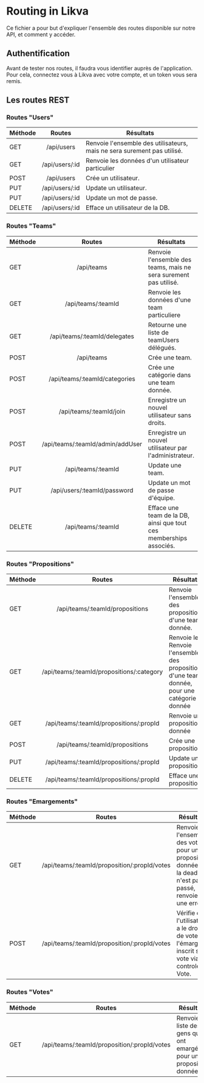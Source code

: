 # Routing in Likva

Ce fichier a pour but d'expliquer l'ensemble des routes disponible sur notre API, et comment y accéder.

## Authentification

Avant de tester nos routes, il faudra vous identifier auprès de l'application. Pour cela, connectez vous à Likva avec votre compte, et un token vous sera remis.

## Les routes REST

### Routes "Users"

| Méthode   | Routes           | Résultats             |
| --------- |:----------------:| ---------------------|
| GET       | /api/users       | Renvoie l'ensemble des utilisateurs, mais ne sera surement pas utilisé. |
| GET       | /api/users/:id     |   Renvoie les données d'un utilisateur particulier |
| POST  | /api/users      | Crée un utilisateur. |
| PUT  | /api/users/:id      | Update un utilisateur. |
| PUT  | /api/users/:id      | Update un mot de passe. |
| DELETE  | /api/users/:id      | Efface un utilisateur de la DB. |

### Routes "Teams"

| Méthode   | Routes           | Résultats             |
| --------- |:----------------:| ---------------------|
| GET       | /api/teams       | Renvoie l'ensemble des teams, mais ne sera surement pas utilisé. |
| GET       | /api/teams/:teamId     |   Renvoie les données d'une team particuliere |
| GET  | /api/teams/:teamId/delegates      | Retourne une liste de teamUsers délégués. |
| POST  | /api/teams      | Crée une team. |
| POST  | /api/teams/:teamId/categories      | Crée une catégorie dans une team donnée. |
| POST  | /api/teams/:teamId/join      | Enregistre un nouvel utilisateur sans droits. |
| POST  | /api/teams/:teamId/admin/addUser      | Enregistre un nouvel utilisateur par l'administrateur. |
| PUT  | /api/teams/:teamId      | Update une team. |
| PUT  | /api/users/:teamId/password      | Update un mot de passe d'équipe. 
| DELETE  | /api/teams/:teamId      | Efface une team de la DB, ainsi que tout ces memberships associés. |

### Routes "Propositions"

| Méthode   | Routes           | Résultats             |
| --------- |:----------------:| ---------------------|
| GET       | /api/teams/:teamId/propositions       | Renvoie l'ensemble des propositions d'une team donnée. |
| GET       | /api/teams/:teamId/propositions/:category     |   Renvoie les Renvoie l'ensemble des propositions d'une team donnée, pour une catégorie donnée |
| GET       | /api/teams/:teamId/propositions/:propId     |   Renvoie une proposition donnée |
| POST  | /api/teams/:teamId/propositions      | Crée une proposition. |
| PUT  | /api/teams/:teamId/propositions/:propId    | Update une proposition. |
| DELETE  | /api/teams/:teamId/propositions/:propId      | Efface une proposition. 

### Routes "Emargements"
| Méthode   | Routes           | Résultats             |
| --------- |:----------------:| ---------------------|
| GET       | /api/teams/:teamId/proposition/:propId/votes       | Renvoie l'ensemble des votes pour une proposition donnée. Si la deadline n'est pas passé, renvoie une erreur.|
| POST       | /api/teams/:teamId/proposition/:propId/votes     |   Vérifie que l'utilisateur a le droit de voter, l'émarge et inscrit son vote via le controleur Vote. |


### Routes "Votes"

| Méthode   | Routes           | Résultats             |
| --------- |:----------------:| ---------------------|
| GET       | /api/teams/:teamId/proposition/:propId/votes       | Renvoie la liste des gens qui ont emargé pour une proposition donnée.|
